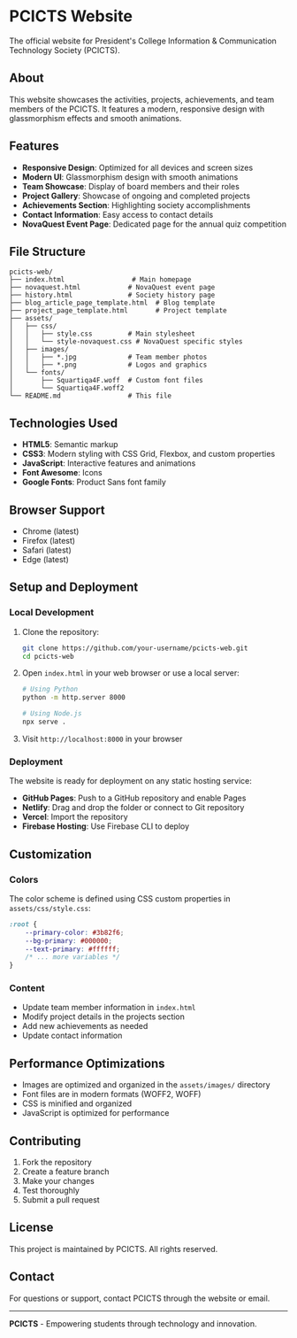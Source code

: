 # PCICTS Website

The official website for President's College Information & Communication Technology Society (PCICTS).

## About

This website showcases the activities, projects, achievements, and team members of the PCICTS. It features a modern, responsive design with glassmorphism effects and smooth animations.

## Features

- **Responsive Design**: Optimized for all devices and screen sizes
- **Modern UI**: Glassmorphism design with smooth animations
- **Team Showcase**: Display of board members and their roles
- **Project Gallery**: Showcase of ongoing and completed projects
- **Achievements Section**: Highlighting society accomplishments
- **Contact Information**: Easy access to contact details
- **NovaQuest Event Page**: Dedicated page for the annual quiz competition

## File Structure

```
pcicts-web/
├── index.html                 # Main homepage
├── novaquest.html            # NovaQuest event page
├── history.html              # Society history page
├── blog_article_page_template.html  # Blog template
├── project_page_template.html       # Project template
├── assets/
│   ├── css/
│   │   ├── style.css         # Main stylesheet
│   │   └── style-novaquest.css # NovaQuest specific styles
│   ├── images/
│   │   ├── *.jpg             # Team member photos
│   │   ├── *.png             # Logos and graphics
│   └── fonts/
│       ├── Squartiqa4F.woff  # Custom font files
│       └── Squartiqa4F.woff2
└── README.md                 # This file
```

## Technologies Used

- **HTML5**: Semantic markup
- **CSS3**: Modern styling with CSS Grid, Flexbox, and custom properties
- **JavaScript**: Interactive features and animations
- **Font Awesome**: Icons
- **Google Fonts**: Product Sans font family

## Browser Support

- Chrome (latest)
- Firefox (latest)
- Safari (latest)
- Edge (latest)

## Setup and Deployment

### Local Development

1. Clone the repository:
   ```bash
   git clone https://github.com/your-username/pcicts-web.git
   cd pcicts-web
   ```

2. Open `index.html` in your web browser or use a local server:
   ```bash
   # Using Python
   python -m http.server 8000
   
   # Using Node.js
   npx serve .
   ```

3. Visit `http://localhost:8000` in your browser

### Deployment

The website is ready for deployment on any static hosting service:

- **GitHub Pages**: Push to a GitHub repository and enable Pages
- **Netlify**: Drag and drop the folder or connect to Git repository
- **Vercel**: Import the repository
- **Firebase Hosting**: Use Firebase CLI to deploy

## Customization

### Colors
The color scheme is defined using CSS custom properties in `assets/css/style.css`:

```css
:root {
    --primary-color: #3b82f6;
    --bg-primary: #000000;
    --text-primary: #ffffff;
    /* ... more variables */
}
```

### Content
- Update team member information in `index.html`
- Modify project details in the projects section
- Add new achievements as needed
- Update contact information

## Performance Optimizations

- Images are optimized and organized in the `assets/images/` directory
- Font files are in modern formats (WOFF2, WOFF)
- CSS is minified and organized
- JavaScript is optimized for performance

## Contributing

1. Fork the repository
2. Create a feature branch
3. Make your changes
4. Test thoroughly
5. Submit a pull request

## License

This project is maintained by PCICTS. All rights reserved.

## Contact

For questions or support, contact PCICTS through the website or email.

---

**PCICTS** - Empowering students through technology and innovation. 